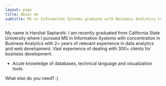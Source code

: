 ```yaml
---
layout: page
title: About me
subtitle: MS in Information Systems graduate with Business Analytics concentration 
---
```


My name is Harshal Saptarshi. I am recently graduated from California State University where I pursued MS in Information Systems with concentration in Business Analytics with 2+ years of relevant experience in data analytics and web development. Vast experience of dealing with 300+ clients for business development. 

- Acute knowledge of databases, technical language and visualization tools.

What else do you need? :)
